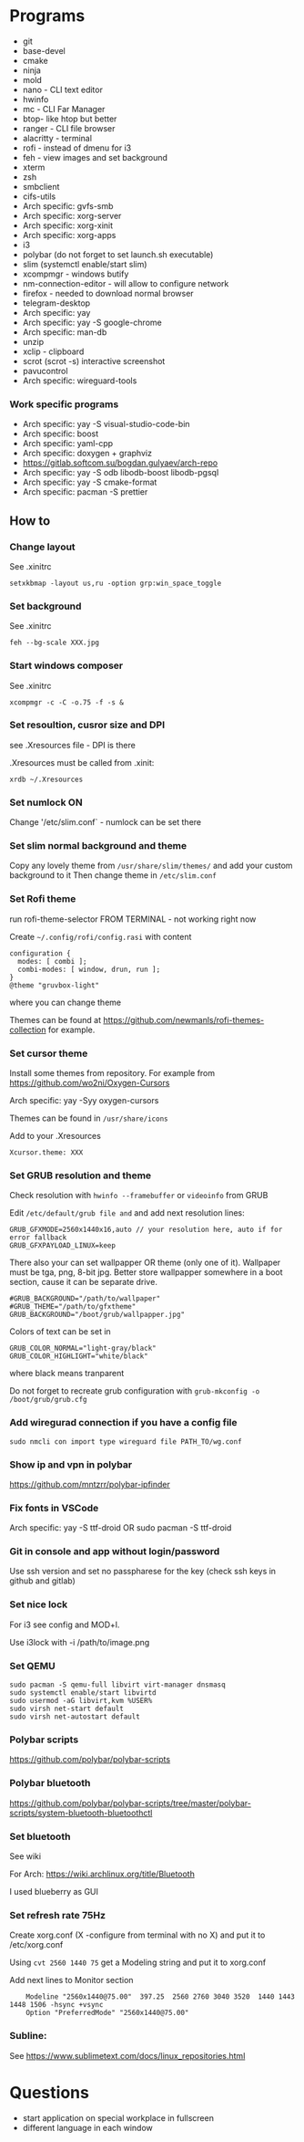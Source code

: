 # Programs
- git
- base-devel
- cmake
- ninja
- mold
- nano - CLI text editor
- hwinfo
- mc - CLI Far Manager
- btop- like htop but better
- ranger - CLI file browser
- alacritty - terminal
- rofi - instead of dmenu for i3
- feh - view images and set background
- xterm
- zsh
- smbclient
- cifs-utils
- Arch specific: gvfs-smb
- Arch specific: xorg-server
- Arch specific: xorg-xinit
- Arch specific: xorg-apps
- i3
- polybar (do not forget to set launch.sh executable)
- slim (systemctl enable/start slim)
- xcompmgr - windows butify
- nm-connection-editor - will allow to configure network
- firefox - needed to download normal browser
- telegram-desktop
- Arch specific: yay
- Arch specific: yay -S google-chrome
- Arch specific: man-db
- unzip
- xclip - clipboard
- scrot (scrot -s) interactive screenshot
- pavucontrol
- Arch specific: wireguard-tools

### Work specific programs
- Arch specific: yay -S visual-studio-code-bin
- Arch specific: boost
- Arch specific: yaml-cpp
- Arch specific: doxygen + graphviz
- https://gitlab.softcom.su/bogdan.gulyaev/arch-repo
- Arch specific: yay -S odb libodb-boost libodb-pgsql
- Arch specific: yay -S cmake-format
- Arch specific: pacman -S prettier

## How to

### Change layout
See .xinitrc
```
setxkbmap -layout us,ru -option grp:win_space_toggle
```

### Set background
See .xinitrc
```
feh --bg-scale XXX.jpg
```

### Start windows composer
See .xinitrc
```
xcompmgr -c -C -o.75 -f -s &
```

### Set resoultion, cusror size and DPI
see .Xresources file - DPI is there

.Xresources must be called from .xinit:
```
xrdb ~/.Xresources
```

### Set numlock ON
Change '/etc/slim.conf` - numlock can be set there

### Set slim normal background and theme
Copy any lovely theme from `/usr/share/slim/themes/` and add your custom background to it
Then change theme in `/etc/slim.conf`

### Set Rofi theme
run rofi-theme-selector FROM TERMINAL - not working right now

Create `~/.config/rofi/config.rasi` with content
```
configuration {
  modes: [ combi ];
  combi-modes: [ window, drun, run ];
}
@theme "gruvbox-light"
```
where you can change theme

Themes can be found at https://github.com/newmanls/rofi-themes-collection for example.

### Set cursor theme
Install some themes from repository. For example from https://github.com/wo2ni/Oxygen-Cursors

Arch specific: yay -Syy oxygen-cursors

Themes can be found in `/usr/share/icons`

Add to your .Xresources
```
Xcursor.theme: XXX
```

### Set GRUB resolution and theme
Check resolution with `hwinfo --framebuffer` or `videoinfo` from GRUB

Edit `/etc/default/grub file and` and add next resolution lines:
```
GRUB_GFXMODE=2560x1440x16,auto // your resolution here, auto if for error fallback
GRUB_GFXPAYLOAD_LINUX=keep
```
There also your can set wallpapper OR theme (only one of it). Wallpaper must be tga, png, 8-bit jpg. Better store wallpapper somewhere in a boot section, cause it can be separate drive.
```
#GRUB_BACKGROUND="/path/to/wallpaper"
#GRUB_THEME="/path/to/gfxtheme"
GRUB_BACKGROUND="/boot/grub/wallpapper.jpg"
```
Colors of text can be set in
```
GRUB_COLOR_NORMAL="light-gray/black"
GRUB_COLOR_HIGHLIGHT="white/black"
```
where black means tranparent

Do not forget to recreate grub configuration with `grub-mkconfig -o /boot/grub/grub.cfg`

### Add wiregurad connection if you have a config file
```
sudo nmcli con import type wireguard file PATH_TO/wg.conf
```

### Show ip and vpn in polybar
https://github.com/mntzrr/polybar-ipfinder

### Fix fonts in VSCode
Arch specific: yay -S ttf-droid OR sudo pacman -S ttf-droid

### Git in console and app without login/password
Use ssh version and set no passpharese for the key (check ssh keys in github and gitlab)

### Set nice lock
For i3 see config and MOD+l.

Use i3lock with -i /path/to/image.png

### Set QEMU
```
sudo pacman -S qemu-full libvirt virt-manager dnsmasq
sudo systemctl enable/start libvirtd
sudo usermod -aG libvirt,kvm %USER%
sudo virsh net-start default
sudo virsh net-autostart default
```

### Polybar scripts
https://github.com/polybar/polybar-scripts

### Polybar bluetooth
https://github.com/polybar/polybar-scripts/tree/master/polybar-scripts/system-bluetooth-bluetoothctl

### Set bluetooth
See wiki

For Arch: https://wiki.archlinux.org/title/Bluetooth

I used blueberry as GUI

### Set refresh rate 75Hz

Create xorg.conf (X -configure from terminal with no X) and put it to /etc/xorg.conf

Using `cvt 2560 1440 75` get a Modeling string and put it to xorg.conf

Add next lines to Monitor section
```
	Modeline "2560x1440@75.00"  397.25  2560 2760 3040 3520  1440 1443 1448 1506 -hsync +vsync
	Option "PreferredMode" "2560x1440@75.00"
```

### Subline:
See https://www.sublimetext.com/docs/linux_repositories.html

# Questions
- start application on special workplace in fullscreen
- different language in each window

